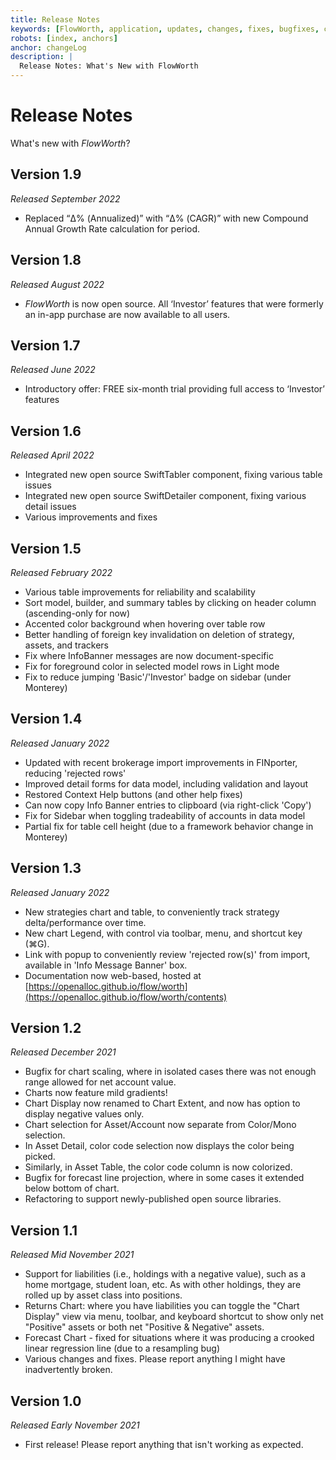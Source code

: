 ```yaml
---
title: Release Notes
keywords: [FlowWorth, application, updates, changes, fixes, bugfixes, changelog, release, release notes]
robots: [index, anchors]
anchor: changeLog
description: |
  Release Notes: What's New with FlowWorth
---
```


# Release Notes

What's new with _FlowWorth_?

## Version 1.9

*Released September 2022*

* Replaced “Δ% (Annualized)” with  “Δ% (CAGR)” with new Compound Annual Growth Rate calculation for period.

## Version 1.8

*Released August 2022*

* _FlowWorth_ is now open source. All ‘Investor’ features that were formerly an in-app purchase are now available to all users.

## Version 1.7

*Released June 2022*

* Introductory offer: FREE six-month trial providing full access to ‘Investor’ features

## Version 1.6

*Released April 2022*

* Integrated new open source SwiftTabler component, fixing various table issues
* Integrated new open source SwiftDetailer component, fixing various detail issues
* Various improvements and fixes

## Version 1.5

*Released February 2022*

* Various table improvements for reliability and scalability
* Sort model, builder, and summary tables by clicking on header column (ascending-only for now)
* Accented color background when hovering over table row
* Better handling of foreign key invalidation on deletion of strategy, assets, and trackers
* Fix where InfoBanner messages are now document-specific
* Fix for foreground color in selected model rows in Light mode
* Fix to reduce jumping 'Basic'/'Investor' badge on sidebar (under Monterey)

## Version 1.4

*Released January 2022*

* Updated with recent brokerage import improvements in FINporter, reducing 'rejected rows'
* Improved detail forms for data model, including validation and layout
* Restored Context Help buttons (and other help fixes)
* Can now copy Info Banner entries to clipboard (via right-click 'Copy')
* Fix for Sidebar when toggling tradeability of accounts in data model
* Partial fix for table cell height (due to a framework behavior change in Monterey)

## Version 1.3

*Released January 2022*

* New strategies chart and table, to conveniently track strategy delta/performance over time.
* New chart Legend, with control via toolbar, menu, and shortcut key (⌘G).
* Link with popup to conveniently review 'rejected row(s)' from import, available in 'Info Message Banner' box.
* Documentation now web-based, hosted at [https://openalloc.github.io/flow/worth](https://openalloc.github.io/flow/worth/contents)

## Version 1.2

*Released December 2021*

* Bugfix for chart scaling, where in isolated cases there was not enough range allowed for net account value.
* Charts now feature mild gradients!
* Chart Display now renamed to Chart Extent, and now has option to display negative values only.
* Chart selection for Asset/Account now separate from Color/Mono selection.
* In Asset Detail, color code selection now displays the color being picked.
* Similarly, in Asset Table, the color code column is now colorized.
* Bugfix for forecast line projection, where in some cases it extended below bottom of chart.
* Refactoring to support newly-published open source libraries.

## Version 1.1

*Released Mid November 2021*

* Support for liabilities (i.e., holdings with a negative value), such as a home mortgage, student loan, etc.  As with other holdings, they are rolled up by asset class into positions.
* Returns Chart: where you have liabilities you can toggle the "Chart Display" view via menu, toolbar, and keyboard shortcut to show only net "Positive" assets or both net "Positive & Negative" assets.
* Forecast Chart - fixed for situations where it was producing a crooked linear regression line (due to a resampling bug)
* Various changes and fixes. Please report anything I might have inadvertently broken.

## Version 1.0

*Released Early November 2021*

* First release! Please report anything that isn't working as expected.
